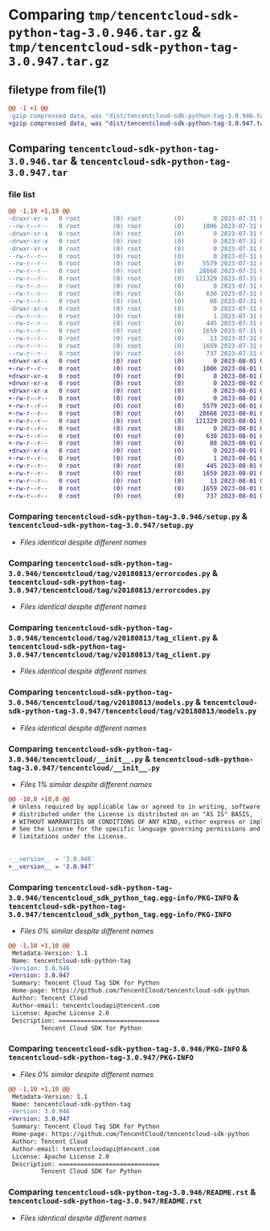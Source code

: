 # Comparing `tmp/tencentcloud-sdk-python-tag-3.0.946.tar.gz` & `tmp/tencentcloud-sdk-python-tag-3.0.947.tar.gz`

## filetype from file(1)

```diff
@@ -1 +1 @@
-gzip compressed data, was "dist/tencentcloud-sdk-python-tag-3.0.946.tar", last modified: Mon Jul 31 00:35:39 2023, max compression
+gzip compressed data, was "dist/tencentcloud-sdk-python-tag-3.0.947.tar", last modified: Tue Aug  1 00:55:53 2023, max compression
```

## Comparing `tencentcloud-sdk-python-tag-3.0.946.tar` & `tencentcloud-sdk-python-tag-3.0.947.tar`

### file list

```diff
@@ -1,19 +1,19 @@
-drwxr-xr-x   0 root         (0) root         (0)        0 2023-07-31 00:35:39.000000 tencentcloud-sdk-python-tag-3.0.946/
--rw-r--r--   0 root         (0) root         (0)     1006 2023-07-31 00:35:39.000000 tencentcloud-sdk-python-tag-3.0.946/setup.py
-drwxr-xr-x   0 root         (0) root         (0)        0 2023-07-31 00:35:39.000000 tencentcloud-sdk-python-tag-3.0.946/tencentcloud/
-drwxr-xr-x   0 root         (0) root         (0)        0 2023-07-31 00:35:39.000000 tencentcloud-sdk-python-tag-3.0.946/tencentcloud/tag/
-drwxr-xr-x   0 root         (0) root         (0)        0 2023-07-31 00:35:39.000000 tencentcloud-sdk-python-tag-3.0.946/tencentcloud/tag/v20180813/
--rw-r--r--   0 root         (0) root         (0)        0 2023-07-31 00:35:39.000000 tencentcloud-sdk-python-tag-3.0.946/tencentcloud/tag/v20180813/__init__.py
--rw-r--r--   0 root         (0) root         (0)     5579 2023-07-31 00:35:39.000000 tencentcloud-sdk-python-tag-3.0.946/tencentcloud/tag/v20180813/errorcodes.py
--rw-r--r--   0 root         (0) root         (0)    28668 2023-07-31 00:35:39.000000 tencentcloud-sdk-python-tag-3.0.946/tencentcloud/tag/v20180813/tag_client.py
--rw-r--r--   0 root         (0) root         (0)   121329 2023-07-31 00:35:39.000000 tencentcloud-sdk-python-tag-3.0.946/tencentcloud/tag/v20180813/models.py
--rw-r--r--   0 root         (0) root         (0)        0 2023-07-31 00:35:39.000000 tencentcloud-sdk-python-tag-3.0.946/tencentcloud/tag/__init__.py
--rw-r--r--   0 root         (0) root         (0)      630 2023-07-31 00:35:39.000000 tencentcloud-sdk-python-tag-3.0.946/tencentcloud/__init__.py
--rw-r--r--   0 root         (0) root         (0)       88 2023-07-31 00:35:39.000000 tencentcloud-sdk-python-tag-3.0.946/setup.cfg
-drwxr-xr-x   0 root         (0) root         (0)        0 2023-07-31 00:35:39.000000 tencentcloud-sdk-python-tag-3.0.946/tencentcloud_sdk_python_tag.egg-info/
--rw-r--r--   0 root         (0) root         (0)        1 2023-07-31 00:35:39.000000 tencentcloud-sdk-python-tag-3.0.946/tencentcloud_sdk_python_tag.egg-info/dependency_links.txt
--rw-r--r--   0 root         (0) root         (0)      445 2023-07-31 00:35:39.000000 tencentcloud-sdk-python-tag-3.0.946/tencentcloud_sdk_python_tag.egg-info/SOURCES.txt
--rw-r--r--   0 root         (0) root         (0)     1659 2023-07-31 00:35:39.000000 tencentcloud-sdk-python-tag-3.0.946/tencentcloud_sdk_python_tag.egg-info/PKG-INFO
--rw-r--r--   0 root         (0) root         (0)       13 2023-07-31 00:35:39.000000 tencentcloud-sdk-python-tag-3.0.946/tencentcloud_sdk_python_tag.egg-info/top_level.txt
--rw-r--r--   0 root         (0) root         (0)     1659 2023-07-31 00:35:39.000000 tencentcloud-sdk-python-tag-3.0.946/PKG-INFO
--rw-r--r--   0 root         (0) root         (0)      737 2023-07-31 00:35:39.000000 tencentcloud-sdk-python-tag-3.0.946/README.rst
+drwxr-xr-x   0 root         (0) root         (0)        0 2023-08-01 00:55:53.000000 tencentcloud-sdk-python-tag-3.0.947/
+-rw-r--r--   0 root         (0) root         (0)     1006 2023-08-01 00:55:53.000000 tencentcloud-sdk-python-tag-3.0.947/setup.py
+drwxr-xr-x   0 root         (0) root         (0)        0 2023-08-01 00:55:53.000000 tencentcloud-sdk-python-tag-3.0.947/tencentcloud/
+drwxr-xr-x   0 root         (0) root         (0)        0 2023-08-01 00:55:53.000000 tencentcloud-sdk-python-tag-3.0.947/tencentcloud/tag/
+drwxr-xr-x   0 root         (0) root         (0)        0 2023-08-01 00:55:53.000000 tencentcloud-sdk-python-tag-3.0.947/tencentcloud/tag/v20180813/
+-rw-r--r--   0 root         (0) root         (0)        0 2023-08-01 00:55:53.000000 tencentcloud-sdk-python-tag-3.0.947/tencentcloud/tag/v20180813/__init__.py
+-rw-r--r--   0 root         (0) root         (0)     5579 2023-08-01 00:55:53.000000 tencentcloud-sdk-python-tag-3.0.947/tencentcloud/tag/v20180813/errorcodes.py
+-rw-r--r--   0 root         (0) root         (0)    28668 2023-08-01 00:55:53.000000 tencentcloud-sdk-python-tag-3.0.947/tencentcloud/tag/v20180813/tag_client.py
+-rw-r--r--   0 root         (0) root         (0)   121329 2023-08-01 00:55:53.000000 tencentcloud-sdk-python-tag-3.0.947/tencentcloud/tag/v20180813/models.py
+-rw-r--r--   0 root         (0) root         (0)        0 2023-08-01 00:55:53.000000 tencentcloud-sdk-python-tag-3.0.947/tencentcloud/tag/__init__.py
+-rw-r--r--   0 root         (0) root         (0)      630 2023-08-01 00:55:53.000000 tencentcloud-sdk-python-tag-3.0.947/tencentcloud/__init__.py
+-rw-r--r--   0 root         (0) root         (0)       88 2023-08-01 00:55:53.000000 tencentcloud-sdk-python-tag-3.0.947/setup.cfg
+drwxr-xr-x   0 root         (0) root         (0)        0 2023-08-01 00:55:53.000000 tencentcloud-sdk-python-tag-3.0.947/tencentcloud_sdk_python_tag.egg-info/
+-rw-r--r--   0 root         (0) root         (0)        1 2023-08-01 00:55:53.000000 tencentcloud-sdk-python-tag-3.0.947/tencentcloud_sdk_python_tag.egg-info/dependency_links.txt
+-rw-r--r--   0 root         (0) root         (0)      445 2023-08-01 00:55:53.000000 tencentcloud-sdk-python-tag-3.0.947/tencentcloud_sdk_python_tag.egg-info/SOURCES.txt
+-rw-r--r--   0 root         (0) root         (0)     1659 2023-08-01 00:55:53.000000 tencentcloud-sdk-python-tag-3.0.947/tencentcloud_sdk_python_tag.egg-info/PKG-INFO
+-rw-r--r--   0 root         (0) root         (0)       13 2023-08-01 00:55:53.000000 tencentcloud-sdk-python-tag-3.0.947/tencentcloud_sdk_python_tag.egg-info/top_level.txt
+-rw-r--r--   0 root         (0) root         (0)     1659 2023-08-01 00:55:53.000000 tencentcloud-sdk-python-tag-3.0.947/PKG-INFO
+-rw-r--r--   0 root         (0) root         (0)      737 2023-08-01 00:55:53.000000 tencentcloud-sdk-python-tag-3.0.947/README.rst
```

### Comparing `tencentcloud-sdk-python-tag-3.0.946/setup.py` & `tencentcloud-sdk-python-tag-3.0.947/setup.py`

 * *Files identical despite different names*

### Comparing `tencentcloud-sdk-python-tag-3.0.946/tencentcloud/tag/v20180813/errorcodes.py` & `tencentcloud-sdk-python-tag-3.0.947/tencentcloud/tag/v20180813/errorcodes.py`

 * *Files identical despite different names*

### Comparing `tencentcloud-sdk-python-tag-3.0.946/tencentcloud/tag/v20180813/tag_client.py` & `tencentcloud-sdk-python-tag-3.0.947/tencentcloud/tag/v20180813/tag_client.py`

 * *Files identical despite different names*

### Comparing `tencentcloud-sdk-python-tag-3.0.946/tencentcloud/tag/v20180813/models.py` & `tencentcloud-sdk-python-tag-3.0.947/tencentcloud/tag/v20180813/models.py`

 * *Files identical despite different names*

### Comparing `tencentcloud-sdk-python-tag-3.0.946/tencentcloud/__init__.py` & `tencentcloud-sdk-python-tag-3.0.947/tencentcloud/__init__.py`

 * *Files 1% similar despite different names*

```diff
@@ -10,8 +10,8 @@
 # Unless required by applicable law or agreed to in writing, software
 # distributed under the License is distributed on an "AS IS" BASIS,
 # WITHOUT WARRANTIES OR CONDITIONS OF ANY KIND, either express or implied.
 # See the License for the specific language governing permissions and
 # limitations under the License.
 
 
-__version__ = '3.0.946'
+__version__ = '3.0.947'
```

### Comparing `tencentcloud-sdk-python-tag-3.0.946/tencentcloud_sdk_python_tag.egg-info/PKG-INFO` & `tencentcloud-sdk-python-tag-3.0.947/tencentcloud_sdk_python_tag.egg-info/PKG-INFO`

 * *Files 0% similar despite different names*

```diff
@@ -1,10 +1,10 @@
 Metadata-Version: 1.1
 Name: tencentcloud-sdk-python-tag
-Version: 3.0.946
+Version: 3.0.947
 Summary: Tencent Cloud Tag SDK for Python
 Home-page: https://github.com/TencentCloud/tencentcloud-sdk-python
 Author: Tencent Cloud
 Author-email: tencentcloudapi@tencent.com
 License: Apache License 2.0
 Description: ============================
         Tencent Cloud SDK for Python
```

### Comparing `tencentcloud-sdk-python-tag-3.0.946/PKG-INFO` & `tencentcloud-sdk-python-tag-3.0.947/PKG-INFO`

 * *Files 0% similar despite different names*

```diff
@@ -1,10 +1,10 @@
 Metadata-Version: 1.1
 Name: tencentcloud-sdk-python-tag
-Version: 3.0.946
+Version: 3.0.947
 Summary: Tencent Cloud Tag SDK for Python
 Home-page: https://github.com/TencentCloud/tencentcloud-sdk-python
 Author: Tencent Cloud
 Author-email: tencentcloudapi@tencent.com
 License: Apache License 2.0
 Description: ============================
         Tencent Cloud SDK for Python
```

### Comparing `tencentcloud-sdk-python-tag-3.0.946/README.rst` & `tencentcloud-sdk-python-tag-3.0.947/README.rst`

 * *Files identical despite different names*

